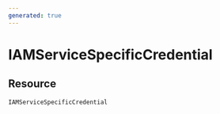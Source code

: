 ```yaml
---
generated: true
---
```


# IAMServiceSpecificCredential


## Resource

```text
IAMServiceSpecificCredential
```



